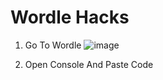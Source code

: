 # Wordle Hacks



1. Go To Wordle
![image](https://user-images.githubusercontent.com/98996547/224735080-b0d92559-1460-42df-a40e-db525dd2d819.png)


2. Open Console And Paste Code
